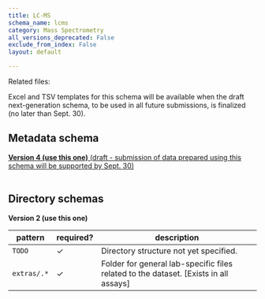```yaml
---
title: LC-MS
schema_name: lcms
category: Mass Spectrometry
all_versions_deprecated: False
exclude_from_index: False
layout: default

---
```


Related files:

Excel and TSV templates for this schema will be available when the draft next-generation schema, to be used in all future submissions, is finalized (no later than Sept. 30).



## Metadata schema


<summary><a href="https://docs.google.com/spreadsheets/d/1MBrWsl5VwTSJ2b5YG6raW-GMy_E4GA2XuRgq1exfb0c"><b>Version 4 (use this one)</b> (draft - submission of data prepared using this schema will be supported by Sept. 30)</a></summary>



<br>

## Directory schemas
<summary><b>Version 2 (use this one)</b></summary>

| pattern | required? | description |
| --- | --- | --- |
| <code>TODO</code> | ✓ | Directory structure not yet specified. |
| <code>extras\/.*</code> | ✓ | Folder for general lab-specific files related to the dataset. [Exists in all assays] |

